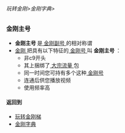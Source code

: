 ###### 玩转金刚>金刚字典>


### 金刚主号
- <strong> 金刚主号 </strong >是[ 金刚副号 ](https://github.com/a2zitpro/web/blob/master/LadderFree/kkDictionary/KKIDAuxiliary)的相对称谓
- [ 金刚 ](https://github.com/a2zitpro/web/blob/master/LadderFree/kkDictionary/A2zitpro.md)把具有以下特征的[ 金刚号 ](https://github.com/a2zitpro/web/blob/master/LadderFree/kkDictionary/KKID.md)叫<Strong> 金刚主号 </Strong >：
  - 非c9开头
  - 其上捆绑了[ 大宗流量 ](https://a2zitpro.github.io/web/bulkkkdatatraffic)包
  - 同一时间您可持有多个这种[ 金刚号 ](https://a2zitpro.github.io/web/kkid)
  - 连通后供您播放视频
  - 使用频率高

#### 返回到
- [玩转金刚梯](https://github.com/a2zitpro/web/blob/master/LadderFree/main.md)
- [金刚字典](https://github.com/a2zitpro/web/blob/master/LadderFree/kkDictionary/KKDictionary.md)
